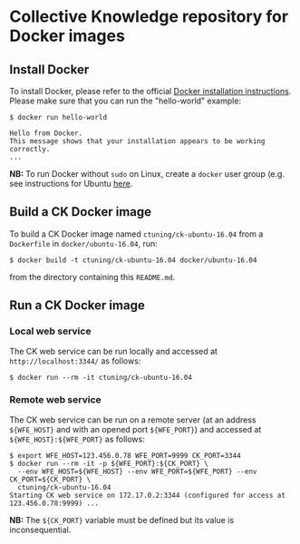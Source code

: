 # Collective Knowledge repository for Docker images

## Install Docker

To install Docker, please refer to the official [Docker installation instructions](https://docs.docker.com/engine/installation/). Please make sure that you can run the "hello-world" example:
```
$ docker run hello-world

Hello from Docker.
This message shows that your installation appears to be working correctly.
...
```
**NB:** To run Docker without `sudo` on Linux, create a `docker` user group (e.g. see instructions for Ubuntu [here](https://docs.docker.com/engine/installation/linux/ubuntulinux/#create-a-docker-group).


## Build a CK Docker image

To build a CK Docker image named `ctuning/ck-ubuntu-16.04` from a `Dockerfile` in `docker/ubuntu-16.04`, run:

```
$ docker build -t ctuning/ck-ubuntu-16.04 docker/ubuntu-16.04
```
from the directory containing this `README.md`.

## Run a CK Docker image

### Local web service

The CK web service can be run locally and accessed at `http://localhost:3344/` as follows:

```
$ docker run --rm -it ctuning/ck-ubuntu-16.04
```

### Remote web service

The CK web service can be run on a remote server (at an address `${WFE_HOST}` and with an opened port `${WFE_PORT}`) and accessed at `${WFE_HOST}:${WFE_PORT}` as follows:

```
$ export WFE_HOST=123.456.0.78 WFE_PORT=9999 CK_PORT=3344
$ docker run --rm -it -p ${WFE_PORT}:${CK_PORT} \
  --env WFE_HOST=${WFE_HOST} --env WFE_PORT=${WFE_PORT} --env CK_PORT=${CK_PORT} \
  ctuning/ck-ubuntu-16.04
Starting CK web service on 172.17.0.2:3344 (configured for access at 123.456.0.78:9999) ...
```

**NB:** The `${CK_PORT}` variable must be defined but its value is inconsequential.
